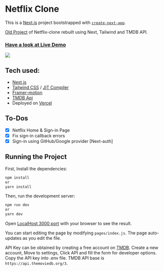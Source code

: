 # Netflix Clone
This is a [Next.js](https://nextjs.org/) project bootstrapped with [`create-next-app`](https://github.com/vercel/next.js/tree/canary/packages/create-next-app).
<p> <a href="https://github.com/nagarajpandith/netflix-clone">Old Project</a> of Netflix-clone rebuilt using Next, Tailwind and TMDB API.</p>
<h3><a href="https://clone-netflix-next-js.vercel.app/">Have a look at Live Demo</a></h3>
<img src="https://raw.githubusercontent.com/nagarajpandith/netflix-2.0/master/github/Netflix-Demo.jpeg?token=GHSAT0AAAAAABQJ6S5IS4XELJZRJY4Q3YHCYPDVSYA" />

## Tech used:
- [Next.js](https://nextjs.org/)
- [Tailwind CSS](https://tailwindcss.com/) / [JIT Compiler](https://v2.tailwindcss.com/docs/just-in-time-mode)
- [Framer-motion](https://www.framer.com/)
- [TMDB Api](https://www.themoviedb.org/)
- Deployed on [Vercel](https://vercel.com/)

## To-Dos
- [x] Netflix Home & Sign-in Page 
- [x] Fix sign-in callback errors
- [x] Sign-in using GitHub/Google provider [Next-auth]

## Running the Project

First, Install the dependencies:

```bash
npm install
or
yarn install
```
Then, run the development server:
```bash
npm run dev
or 
yarn dev
```

Open [LocalHost 3000 port](http://localhost:3000) with your browser to see the result.

You can start editing the page by modifying `pages/index.js`. The page auto-updates as you edit the file.

API Key can be obtained by creating a free account on [TMDB](https://www.themoviedb.org/). Create a new account, Move to settings, Click API and fill the form for developer options. Copy the API key into .env file. TMDB API base is `https://api.themoviedb.org/3`.

